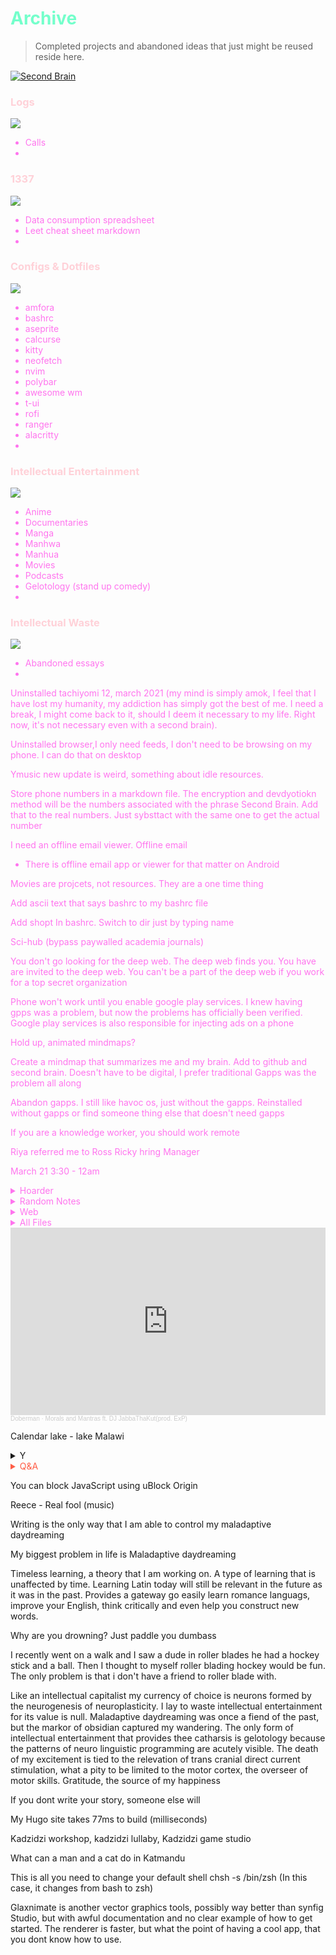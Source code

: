 # <span style='color:#74ffcb;'>Archive</span> 
> Completed projects and abandoned ideas that just might be reused reside here. 

[![Second Brain](https://external-preview.redd.it/vc2bekMIJXkYGkEytq6oNeSWIkpyIDQL9Nf9cOh9-uE.jpg?width=640&crop=smart&auto=webp&s=9e4fdfff0d0e8d5ea4172db362ec9e0a255f33be)](https://www.buildingasecondbrain.com/ "Second Brain")

<span style='color:#ff74ee;'>

### <span style='color:#ffd1d8;'> Logs</span>

![](https://64.media.tumblr.com/dba8930c075bf505728df757c37b4216/tumblr_oh8awjk7lA1qze3hdo1_r1_500.gifv)

- Calls
- 
###  <span style='color:#ffd1d8;'> 1337</span> 

![](https://64.media.tumblr.com/54a945edd2641e20859d6f6537cd7423/tumblr_pwa4bogz4N1qze3hdo2_r1_500.gifv)

- Data consumption spreadsheet
- Leet cheat sheet markdown
- 
###  <span style='color:#ffd1d8;'> Configs & Dotfiles </span>

![](https://giffiles.alphacoders.com/144/14446.gif)

- amfora
- bashrc
- aseprite
- calcurse
- kitty
- neofetch
- nvim
- polybar
- awesome wm
- t-ui
- rofi
- ranger
- alacritty
- 
###  <span style='color:#ffd1d8;'> Intellectual Entertainment</span>
 
 ![](https://giffiles.alphacoders.com/208/208354.gif)
 
- Anime
- Documentaries
- Manga
- Manhwa
- Manhua
- Movies
- Podcasts
- Gelotology (stand up comedy)
- 
###  <span style='color:#ffd1d8;'> Intellectual Waste</span>

![](https://giffiles.alphacoders.com/146/14606.gif)


- Abandoned essays
- 
Uninstalled tachiyomi 12, march 2021 (my mind is simply amok, I feel that I have lost my humanity, my addiction has simply got the best of me. I need a break, I might come back to it, should I deem it necessary to my life. Right now, it's not necessary even with a second brain).

Uninstalled browser,I only need feeds, I don't need to be browsing on my phone. I can do that on desktop

Ymusic new update is weird, something about idle resources.

Store phone numbers in a markdown file. The encryption and devdyotiokn method will be the numbers associated with the phrase Second Brain. Add that to the real numbers. Just sybsttact with the same one to get the actual number

I need an offline email viewer. Offline email
- There is offline email app or viewer for that matter on Android

Movies are projcets, not resources. They are a one time thing

Add ascii text that says bashrc to my bashrc file

Add shopt In bashrc. Switch to dir just by typing name

Sci-hub (bypass paywalled academia journals)

You don't go looking for the deep web. The deep web finds you. You have are invited to the deep web. You can't be a part of the deep web if you work for a top secret organization

Phone won't work until you enable google play services. I knew having gpps was a problem, but now the problems has officially been verified. Google play services is also responsible for injecting ads on a phone

Hold up, animated mindmaps?


Create a mindmap that summarizes me and my brain. Add to github and second brain. Doesn't have to be digital, I prefer traditional
Gapps was the problem all along

Abandon gapps. I still like havoc os, just without the gapps. Reinstalled without gapps or find someone thing else that doesn't need gapps

If you are a knowledge worker, you should work remote

Riya referred me to Ross
Ricky hring Manager

March 21
3:30 - 12am

<details markdown='1'><summary>Hoarder</summary>


# Hoarder


![](https://cdna.artstation.com/p/assets/images/images/009/632/948/20180302205927/smaller_square/lazi-pam-ikfk-low.jpg?1520045968)
## Bookmarks

## Torrents

- Deluge, Flud Pro, Magnet Links, Transmission, qBittorent

## Webscraping

- Beautiful Soup
- Scrapy

## Certificates

- Alison
- Udacity
- Stepik
- TheGymnasium
- Soundtrap
[Soundtrap 1](https://drive.google.com/file/d/1fEZKWTKX5f0RSgYZ8XuRkRYMABPKpBE_/view?usp=sharing)
[Soundtrap 2](https://drive.google.com/file/d/19X7mWPnnVFC1JYSIw1zkl7JMDwSupVqj/view?usp=sharing)

- Sololearn
- Shaw Academy
- Odin Project
- Solo Learn
- Google DG
- FreeCode Camp
- Egghead
- Cursa
- Coursera
- Bitdegree 
[All Certs](https://www.bitdegree.org/user/33nano/certificates#)

- Solo Learn
- Udemy

[Love2D](https://udemy-certificate.s3.amazonaws.com/pdf/UC-52a45646-ed94-4ff8-9a3e-d38cf81575cc.pdf)
<img src="https://udemy-certificate.s3.amazonaws.com/image/UC-52a45646-ed94-4ff8-9a3e-d38cf81575cc.jpg">

[Go Programming](https://udemy-certificate.s3.amazonaws.com/pdf/UC-a65c53f0-c1ed-4e29-9473-56c699bd5434.pdf)
<img src="https://udemy-certificate.s3.amazonaws.com/image/UC-a65c53f0-c1ed-4e29-9473-56c699bd5434.jpg">

[Python 3](https://udemy-certificate.s3.amazonaws.com/pdf/UC-AD2ON837.pdf)
<img src="https://udemy-certificate.s3.amazonaws.com/image/UC-AD2ON837.jpg">

[Solidity](https://udemy-certificate.s3.amazonaws.com/pdf/UC-1c4197fa-f24d-47c2-9d1b-3414f827a94b.pdf)
<img src="https://udemy-certificate.s3.amazonaws.com/image/UC-1c4197fa-f24d-47c2-9d1b-3414f827a94b.jpg">

[Godot Game Engine](https://udemy-certificate.s3.amazonaws.com/pdf/UC-b952bfec-3698-4bcc-af0b-481e11a1a3c3.pdf)
<img src="https://udemy-certificate.s3.amazonaws.com/image/UC-b952bfec-3698-4bcc-af0b-481e11a1a3c3.jpg">

[Anime Studio Pro 11](https://udemy-certificate.s3.amazonaws.com/pdf/UC-GZLQK7A4.pdf)
<img src="https://udemy-certificate.s3.amazonaws.com/image/UC-GZLQK7A4.jpg">

[Manga Studio 5](https://udemy-certificate.s3.amazonaws.com/pdf/UC-QFQCZ0JD.pdf)
<img src="https://udemy-certificate.s3.amazonaws.com/image/UC-QFQCZ0JD.jpg">

[UI & UX Design](https://udemy-certificate.s3.amazonaws.com/pdf/UC-ff88295e-b09d-4c2d-9c86-acac8638d2a3.pdf)
<img src="https://udemy-certificate.s3.amazonaws.com/image/UC-ff88295e-b09d-4c2d-9c86-acac8638d2a3.jpg">

[Preprogramming](https://udemy-certificate.s3.amazonaws.com/pdf/UC-87a57dab-75d9-40e2-864c-ba90ecd1e1b8.pdf)
<img src="https://udemy-certificate.s3.amazonaws.com/image/UC-87a57dab-75d9-40e2-864c-ba90ecd1e1b8.jpg">

[REBT](https://udemy-certificate.s3.amazonaws.com/pdf/UC-QTWTJ7VA.pdf)
<img src="https://udemy-certificate.s3.amazonaws.com/image/UC-QTWTJ7VA.jpg">

[Figure Drawing Anatomy](https://udemy-certificate.s3.amazonaws.com/pdf/UC-RNTI28JA.pdf)
<img src="https://udemy-certificate.s3.amazonaws.com/image/UC-RNTI28JA.jpg">

[Music Theory](https://udemy-certificate.s3.amazonaws.com/pdf/UC-HX1Q2W4D.pdf)
<img src="https://udemy-certificate.s3.amazonaws.com/image/UC-HX1Q2W4D.jpg">

[Blender Creator](https://udemy-certificate.s3.amazonaws.com/pdf/UC-FMMSD648.pdf)
<img src="https://udemy-certificate.s3.amazonaws.com/image/UC-FMMSD648.jpg">

</details>

<details markdown='1'><summary>Random Notes</summary>

# Random Notes

![](https://cdna.artstation.com/p/assets/images/images/003/205/914/smaller_square/polina-kirillova-.jpg?1471031943)

dzala - dzenje (pit), mchengautuwa, katoto, hilltop primary school,
andrew mary nursery school, takulandirani primary school - now became shalom.
golden gate primary school - RIP principal matinga,  Wadya ntolilo, 

Breaking away from learned helplessness was a struggle, i was consumed and floating in the deep depths of fear. I was tirelessly applying for a jobs like the trained communist that i am from all those years of learning communism in school. Filling out html forms that required boolean responses, odd questions and absurd requirements. Only to be filtered out by an applicant tracking system, an entity that is not human. Only be greeted 2 weeks later or 2 months later with an automated responses that used the same language pattern, Unfortunately we have decided... Feeling hopeless and being underpaid by the plutonomic system that i find myself in, i decided enough was enough. Insanity is defined as doing the same thing over and over expecting things to be different. Only fools believe that a paper can capture their personality and talents. Only fools believe that a paper is signal that shall award them the life of their dreams. 

Killawhale3@



</details>

<details markdown='1'><summary>Web</summary>


░██╗░░░░░░░██╗███████╗██████╗░  ██████╗░███████╗██╗░░░██╗
░██║░░██╗░░██║██╔════╝██╔══██╗  ██╔══██╗██╔════╝██║░░░██║
░╚██╗████╗██╔╝█████╗░░██████╦╝  ██║░░██║█████╗░░╚██╗░██╔╝
░░████╔═████║░██╔══╝░░██╔══██╗  ██║░░██║██╔══╝░░░╚████╔╝░
░░╚██╔╝░╚██╔╝░███████╗██████╦╝  ██████╔╝███████╗░░╚██╔╝░░
░░░╚═╝░░░╚═╝░░╚══════╝╚═════╝░  ╚═════╝░╚══════╝░░░╚═╝░░░

![](https://cdnb.artstation.com/p/assets/images/images/003/235/367/20160817092820/smaller_square/duto-choi-hyochan-nurse-akali.jpg?1471444100)

# <span style='color:#17ffa8;'>Addons</span>
> Cheap ideas that could become a reality, if built.
- Asian Comic Scraper
- Calendar
- Citation Machine
- Email Signature
- Gamify
- Medical Journal Summarizer

# <span style='color:#17ffa8;'>  Bots </span>
> More ideas
- Bible Bot
- Chat Bot
- Cryptocurrency Bot
- Cryptography Bot
- Game Chat Bot
- Messenger Bot
- Polyglot Bot
- Puppeteer
- Selenium
- Sns Manager Bot
- Translation Bot
- Twitter Bot


# Email Signatures

<details><summary>1</summary>

<table border="0" cellspacing="0" cellpading="0" style="white-space:nowrap;width:440px!important;">
    <tr>
        <td style="white-space:nowrap;vertical-align:middle;width:113px"><img src="https://images.ujomusic.com/unsafe/260x260/https://ipfs.infura.io/ipfs/QmSanoBLRxEfCb2Qjnoy81HEVgW6edXpHB8kddcQyJKDdB" style="white-space:nowrap;border-right:1px solid #f1f1f1;padding-right: 12px;height: 100px"></td>
        <td style="white-space:nowrap;font-family:Helvetica, Arial;padding-left: 10px;font-size: 14px;vertical-align:middle;white-space:nowrap">
            <h1 style="white-space:nowrap;font-size:18px; color:#09c;line-height: 1;margin: 0 0 8px 0">Prince Kaizen Namwali</h1>
            <h2 style="white-space:nowrap;font-size:17px; color:#333;line-height: 1;margin: 0 0 8px 0;font-weight: 400;"> Lifelong Learner 🧠 Digital Nomad 💻 & Game Developer 🎮 </h2>
            <p><details></p>
                <summary>⚡️ Connect with me</summary>
                
                <p><a href="https://www.linkedin.com/in/33nano/"><img src="https://img.shields.io/badge/-33nano-2a9d8f?style=flat-square&amp;logo=Linkedin&amp;logoColor=blue&amp;link=https://www.linkedin.com/in/33nano/" alt="Linkedin Badge"></a>  <a href="https://medium.com/@33n/global-facts-v3-0-40610340356"><img src="https://img.shields.io/badge/-@33n-f4a261?style=flat-square&amp;labelColor=000000&amp;logo=Medium&amp;link=https://medium.com/@33n/global-facts-v3-0-40610340356" alt="Medium Badge"></a>  <a href="mailto:33nano@pm.me"><img src="https://img.shields.io/badge/-33nano@pm.me-blue?style=flat-square&amp;logo=ProtonMail&amp;logoColor=ffb703&amp;link=mailto:33nano@pm.me" alt="ProtonMail Badge"></a>  <a href="https://www.dribbble.com/33nano"><img src="https://img.shields.io/badge/-33nano-ffb4a2?style=flat-square&amp;logo=dribbble&amp;logoColor=f72585&amp;link=https://www.dribbble.com/33nano" alt="Dribbble Badge"></a> <a href="https://www.twitter.com/Anno_denomini"><img src="https://img.shields.io/badge/-Anno_denomini-48cae4?style=flat-square&amp;logo=twitter&amp;logoColor=006d77&amp;link=https://www.twitter.com/Anno_denomini" alt="Twitter Badge"></a> <a href="https://ujomusic.com/portal/musicgroup/849"><img src="https://img.shields.io/badge/-33nano-orange?style=flat-square&amp;logo=soundcloud&amp;logoColor=3d405b&amp;link=https://ujomusic.com/portal/musicgroup/849" alt="Soundcloud Badge"></a> <a href="https://reddit.com/user/33nano"><img src="https://img.shields.io/badge/-33nano-06d6a0?style=flat-square&amp;logo=reddit&amp;logoColor=3a0ca3&amp;link=https://reddit.com/user/33nano" alt="Reddit Badge"></a>  <a href="https://stackoverflow.com/users/story/13772339"><img src="https://img.shields.io/badge/-33nano-eeef20?style=flat-square&amp;logo=stackoverflow&amp;logoColor=9a031e&amp;link=https://stackoverflow.com/users/story/13772339" alt="StackOverflow Badge"></a> 
                    <br>
                    <a href="https://disqus.com/by/33nano/"><img src="https://img.shields.io/badge/-33nano-ffb703?style=flat-square&amp;logo=disqus&amp;logoColor=f72585&amp;link=https://disqus.com/by/33nano/" alt="Disqus Badge"></a>  <a href="https://dev.to/33nano/billionar-dollar-app-ideas-5d6g"><img src="https://img.shields.io/badge/-33nano-774936?style=flat-square&amp;logo=dev.to&amp;logoColor=eddcd2&amp;link=https://dev.to/33nano/billionar-dollar-app-ideas-5d6g" alt="Dev Badge"></a>  <a href="https://www.artstation.com/tikiti_maji"><img src="https://img.shields.io/badge/-tikiti_maji-black?style=flat-square&amp;logo=artstation&amp;logoColor=e29578&amp;link=https://www.artstation.com/tikiti_maji" alt="Artstation Badge"></a>
                <a href="https://drive.google.com/drive/folders/1MFLoyW43VdA5XSIObUJNACc5XJ246CIO?usp=sharing"><img src="https://img.shields.io/badge/-33nano-cdb4db?style=flat-square&amp;logo=google-drive&amp;logoColor=6930c3&amp;link=https://drive.google.com/drive/folders/1MFLoyW43VdA5XSIObUJNACc5XJ246CIO?usp=sharing" alt="GoogleDrive Badge"></a>  <a href="https://gumroad.com/33nano"><img src="https://img.shields.io/badge/-33nano-ef476f?style=flat-square&amp;logo=gumroad&amp;logoColor=white&amp;link=" alt="Gumroad Badge"></a>  <a href="https://kitsu.io/users/33nano/library?media=manga"><img src="https://img.shields.io/badge/-33nano-red?style=flat-square&amp;logo=goodreads&amp;logoColor=white&amp;link=https://kitsu.io/users/33nano/library?media=manga" alt="Goodreads Badge"></a>  <a href="https://calendar.zoho.com/embed/9b0258233fc25be671fbbf01550932c23e6718f5fecf32d9af8e1ba5f6151562693b4d97c774b001ca56d80b468cdf5f"><img src="https://img.shields.io/badge/-33nano-22223b?style=flat-square&amp;logo=google-calendar&amp;logoColor=72efdd&amp;link=https://calendar.zoho.com/embed/9b0258233fc25be671fbbf01550932c23e6718f5fecf32d9af8e1ba5f6151562693b4d97c774b001ca56d80b468cdf5f" alt="GoogleCalendar Badge"></a> <a href="https://www.goodreads.com/review/list/99554176-prince-kaizen-namwali?ref=nav_mybooks"><img src="https://img.shields.io/badge/-33nano-d90429?style=flat-square&amp;logo=goodreads&amp;logoColor=ffb703&amp;link=https://www.goodreads.com/review/list/99554176?ref=nav_mybooks" alt="Goodreads Badge"></a>  <a href="https://33nano.itch.io/"><img src="https://img.shields.io/badge/-33nano-f5cb5c?style=flat-square&amp;logo=itch.io&amp;logoColor=f72585&amp;link=https://33nano.itch.io/" alt="Itch Badge"></a>  
                <br>
                <a href="https://peepeth.com/33nanoseconds"><img src="https://img.shields.io/badge/-33nano-2d00f7?style=flat-square&amp;logo=twitter&amp;logoColor=2ec4b6&amp;link=https://peepeth.com/33nanoseconds" alt="Peepeth Badge"></a>   <a href="https://www.publish0x.com/@33Nanosecods"><img src="https://img.shields.io/badge/-@33nano-6b705c?style=flat-square&amp;labelColor=55a630&amp;logo=Medium&amp;link=https://www.publish0x.com/@33Nanosecods" alt="Publish0x Badge"></a>   <a href="https://getpocket.com/@b26d1pjhT4cFRg29b6A2f94Ae8g7T19eWK7F74m70VBd75B9b5353NDPO63oX751"><img src="https://img.shields.io/badge/-33nano-7209b7?style=flat-square&amp;logo=pocket&amp;logoColor=a5a58d&amp;link=https://getpocket.com/@b26d1pjhT4cFRg29b6A2f94Ae8g7T19eWK7F74m70VBd75B9b5353NDPO63oX751" alt="Pocket Badge"></a> <a href="https://www.youtube.com/watch?v=3V7Y_THbstk"><img src="https://img.shields.io/badge/-33nano-f15bb5?style=flat-square&amp;logo=youtube&amp;logoColor=522e38&amp;link=https://www.youtube.com/watch?v=3V7Y_THbstk" alt="YouTube Badge"></a>  <a href="https://www.soundtrap.com/33nanoseconds"><img src="https://img.shields.io/badge/-33nano-555b6e?style=flat-square&amp;logo=bandlab&amp;logoColor=f9844a&amp;link=https://www.soundtrap.com/33nanoseconds" alt="Bandlab Badge"></a>  <a href="https://lmms.io/lsp/?action=browse&amp;user=33nanoseconds"><img src="https://img.shields.io/badge/-33nano-8ac926?style=flat-square&amp;logo=lmms&amp;logoColor=386641&amp;link=https://lmms.io/lsp/?action=browse&amp;user=33nanoseconds" alt="LMMS Badge"></a>  <a href="https://myanimelist.net/profile/33Nanoseconds"><img src="https://img.shields.io/badge/-33nano-2ec4b6?style=flat-square&amp;logo=crunchyroll&amp;logoColor=e56b6f&amp;link=https://myanimelist.net/profile/33Nanoseconds" alt="Crunchyroll Badge"></a>  <a href="https://addons.mozilla.org/en-US/firefox/collections/16069514/33nano/"><img src="https://img.shields.io/badge/-33nano-5f0f40?style=flat-square&amp;logo=firefox&amp;logoColor=ffb703&amp;link=https://addons.mozilla.org/en-US/firefox/collections/16069514/33nano/" alt="Firefox Badge"></a> 
                <br>
                <a href="https://gitlab.com/33nanoseconds"><img src="https://img.shields.io/badge/-33nano-b9375e?style=flat-square&amp;logo=gitlab&amp;logoColor=ffb703&amp;link=https://gitlab.com/33nanoseconds" alt="Gitlab Badge"></a>  <a href="https://angel.co/u/33nano"><img src="https://img.shields.io/badge/-33nano-52b788?style=flat-square&amp;logo=angellist&amp;logoColor=065a60&amp;link=https://angel.co/u/33nano" alt="Angel_list Badge"></a>  <a href="https://anilist.co/user/33nanoseconds/"><img src="https://img.shields.io/badge/-33nano-4d194d?style=flat-square&amp;logo=shikimori&amp;logoColor=6b705c&amp;link=https://anilist.co/user/33nanoseconds/" alt="Shikimori Badge"></a>
                <a href="https://steemit.com/@drqueef"><img src="https://img.shields.io/badge/-33nano-4d194d?style=flat-square&amp;logo=steemit&amp;logoColor=6b705c&amp;link=https://steemit.com/@drqueef" alt="Steemit Badge"></a> <a href="https://freecodecamp.org/kinky_therapist"><img src="https://img.shields.io/badge/-Kinky_Therapist-815839?style=flat-square&amp;logo=freecodecamp&amp;logoColor=white&amp;link=https://freecodecamp.org/kinky_therapist" alt="freeCodeCamp Badge"></a> <a href="https://www.bitdegree.org/user/33nano/profile"><img src="https://img.shields.io/badge/-33nano-011627?style=flat-square&amp;logo=udemy&amp;logoColor=adf7b6&amp;link=https://www.bitdegree.org/user/33nano/profile" alt="Udemy Badge"></a> <a href="https://spectrum.chat/users/33nano?tab=posts"><img src="https://img.shields.io/badge/-33nano-00c49a?style=flat-square&amp;logo=spectrum&amp;logoColor=white&amp;link=https://spectrum.chat/users/33nano?tab=posts" alt="Spectrum Badge"></a> <a href="https://www.instagram.com/anno_denomini/"><img src="https://img.shields.io/badge/-33nano-c9a227?style=flat-square&amp;logo=instagram&amp;logoColor=white&amp;link=https://www.instagram.com/anno_denomini/" alt="Instagram Badge"></a> 
                <br>
                <a href="https://unsplash.com/@33nano"><img src="https://img.shields.io/badge/-33nano-ce4257?style=flat-square&amp;logo=unsplash&amp;logoColor=white&amp;link=https://unsplash.com/@33nano" alt="Unsplash Badge"></a> <a href="https://www.pinterest.com/tikiti_maji/"><img src="https://img.shields.io/badge/-33nano-621708?style=flat-square&amp;logo=pinterest&amp;logoColor=583101&amp;link=https://www.pinterest.com/tikiti_maji/" alt="Pinterest Badge"></a> <a href="https://www.behance.net/drqueef"><img src="https://img.shields.io/badge/-33nano-abff4f?style=flat-square&amp;logo=behance&amp;logoColor=white&amp;link=https://www.behance.net/drqueef" alt="Behance Badge"></a> <a href="https://steamcommunity.com/id/33nano/"><img src="https://img.shields.io/badge/-33nano-007ea7?style=flat-square&amp;logo=steam&amp;logoColor=white&amp;link=https://steamcommunity.com/id/33nano/" alt="Steam Badge"></a> <a href="https://www.khanacademy.org/profile/palaestra/"><img src="https://img.shields.io/badge/-33nano-9381ff?style=flat-square&amp;logo=khan-academy&amp;logoColor=white&amp;link=https://www.khanacademy.org/profile/palaestra/" alt="KhanAcademy Badge"></a> <a href="https://www.duolingo.com/profile/33nano"><img src="https://img.shields.io/badge/-33nano-679436?style=flat-square&amp;logo=duolingo&amp;logoColor=white&amp;link=https://www.duolingo.com/profile/33nano" alt="Duolingo Badge"></a> <a href="https://mtm.masterthemainframe.com/profiles/c5b89ed8-4078-42c9-99fd-b158d0b679a9"><img src="https://img.shields.io/badge/-33nano-d90429?style=flat-square&amp;logo=ibm&amp;logoColor=white&amp;link=https://mtm.masterthemainframe.com/profiles/c5b89ed8-4078-42c9-99fd-b158d0b679a9" alt="IBM Badge"></a> <a href="mailto:33nano#8814"><img src="https://img.shields.io/badge/-33nano-blue?style=flat-square&amp;logo=discord&amp;logoColor=ffb703&amp;link=mailto:33nano#8814" alt="Discord Badge"></a> 
                <a href="https://www.google.com/maps/contrib/113851627115651293452/photos/@31.480384,-101.1760718,7z/data=!3m1!4b1!4m3!8m2!3m1!1e1"><img src="https://img.shields.io/badge/-33nano-2a9d8f?style=flat-square&amp;logo=google-maps&amp;logoColor=blue&amp;link=https://www.google.com/maps/contrib/113851627115651293452/photos/@31.480384,-101.1760718,7z/data=!3m1!4b1!4m3!8m2!3m1!1e1" alt="Google Maps Badge"></a> 
                <br>
                <a href="https://scholar.google.com/scholar?scilib=1&amp;hl=en"><img src="https://img.shields.io/badge/-33nano-f6bd60?style=flat-square&amp;logo=google-scholar&amp;logoColor=white&amp;link=https://scholar.google.com/scholar?scilib=1&amp;hl=en" alt="Google Scholar Badge"></a>  <a href="https://www.mendeley.com/profiles/exiled-afropolitan/"><img src="https://img.shields.io/badge/-33nano-a44a3f?style=flat-square&amp;logo=mendeley&amp;logoColor=5f0f40&amp;link=https://www.mendeley.com/profiles/exiled-afropolitan/" alt="Mendeley Badge"></a>  <a href="https://independent.academia.edu/ExiledAfropolitan"><img src="https://img.shields.io/badge/-33nano-f72585?style=flat-square&amp;logo=academia&amp;logoColor=white&amp;link=https://independent.academia.edu/ExiledAfropolitan" alt="Academia Badge"></a>  <a href="https://k00.fr/zgfu2v7d"><img src="https://img.shields.io/badge/-33nano-b2967d?style=flat-square&amp;logo=dropbox&amp;logoColor=white&amp;link=https://k00.fr/zgfu2v7d" alt="Koofr Badge"></a>  <a href="https://1drv.ms/u/s!AoaOSp_nfaRAiCfbAAoX_SWUz4rz?e=vZFDbV"><img src="https://img.shields.io/badge/-33nano-065a60?style=flat-square&amp;logo=microsoft-onedrive&amp;logoColor=f9844a&amp;link=https://1drv.ms/u/s!AoaOSp_nfaRAiCfbAAoX_SWUz4rz?e=vZFDbV" alt="OneDrive Badge"></a> <a href="https://mega.nz/folder/HQsCED5A#3ZVujnj8s2ibfMrANu63Lw"><img src="https://img.shields.io/badge/-33nano-ef233c?style=flat-square&amp;logo=mega&amp;logoColor=dddf00&amp;link=https://mega.nz/folder/HQsCED5A#3ZVujnj8s2ibfMrANu63Lw" alt="Mega Badge"></a>  <a href="https://exercism.io/profiles/33nano"><img src="https://img.shields.io/badge/-33nano-a1c181?style=flat-square&amp;logo=exercism&amp;logoColor=white&amp;link=https://exercism.io/profiles/33nano" alt="Exercism Badge"></a>  <a href="https://www.amazon.com/33-Nanoseconds/e/B084JQRHLX?ref=sr_ntt_srch_lnk_2&amp;qid=1605490839&amp;sr=1-2"><img src="https://img.shields.io/badge/-33nano-b21e35?style=flat-square&amp;logo=amazon&amp;logoColor=e574bc&amp;link=https://www.amazon.com/33-Nanoseconds/e/B084JQRHLX?ref=sr_ntt_srch_lnk_2&amp;qid=1605490839&amp;sr=1-2" alt="Amazon Badge"></a> <a href="https://play.google.com/store/books/author?id=33+Nanoseconds"><img src="https://img.shields.io/badge/-33nano-eb5e28?style=flat-square&amp;logo=google-keep&amp;logoColor=a5a58d&amp;link=https://play.google.com/store/books/author?id=33+Nanoseconds" alt="Google Play Books Badge"></a> 
                <br>
                <a href="https://www.codingame.com/profile/aedc4b70ef8de7850063e0b23ebcd76c2670393"><img src="https://img.shields.io/badge/-33nano-001233?style=flat-square&amp;logo=codeigniter&amp;logoColor=dc2f02&amp;link=https://www.codingame.com/profile/aedc4b70ef8de7850063e0b23ebcd76c2670393" alt="Codeigniter Badge"></a> <a href="https://github.com/33nano"><img src="https://img.shields.io/badge/-33nano-679436?style=flat-square&amp;logo=github&amp;logoColor=white&amp;link=https://github.com/33nano" alt="Github Badge"></a></p>
                <p></details></p>
                <p></p>
                <p></p>
                <p></p>
        </td>
    </tr>
</table>



<!-- <p>�<details></p>
<summary>⚡️ Connect with me</summary>

<p><a href="https://www.linkedin.com/in/33nano/"><img src="https://img.shields.io/badge/-33nano-2a9d8f?style=flat-square&amp;logo=Linkedin&amp;logoColor=blue&amp;link=https://www.linkedin.com/in/33nano/" alt="Linkedin Badge"></a>  <a href="https://medium.com/@33n/global-facts-v3-0-40610340356"><img src="https://img.shields.io/badge/-@33n-f4a261?style=flat-square&amp;labelColor=000000&amp;logo=Medium&amp;link=https://medium.com/@33n/global-facts-v3-0-40610340356" alt="Medium Badge"></a>  <a href="mailto:33nano@pm.me"><img src="https://img.shields.io/badge/-33nano@pm.me-blue?style=flat-square&amp;logo=ProtonMail&amp;logoColor=ffb703&amp;link=mailto:33nano@pm.me" alt="ProtonMail Badge"></a>  <a href="https://www.dribbble.com/33nano"><img src="https://img.shields.io/badge/-33nano-ffb4a2?style=flat-square&amp;logo=dribbble&amp;logoColor=f72585&amp;link=https://www.dribbble.com/33nano" alt="Dribbble Badge"></a> <a href="https://www.twitter.com/Anno_denomini"><img src="https://img.shields.io/badge/-Anno_denomini-48cae4?style=flat-square&amp;logo=twitter&amp;logoColor=006d77&amp;link=https://www.twitter.com/Anno_denomini" alt="Twitter Badge"></a> <a href="https://ujomusic.com/portal/musicgroup/849"><img src="https://img.shields.io/badge/-33nano-orange?style=flat-square&amp;logo=soundcloud&amp;logoColor=3d405b&amp;link=https://ujomusic.com/portal/musicgroup/849" alt="Soundcloud Badge"></a> <a href="https://reddit.com/user/33nano"><img src="https://img.shields.io/badge/-33nano-06d6a0?style=flat-square&amp;logo=reddit&amp;logoColor=3a0ca3&amp;link=https://reddit.com/user/33nano" alt="Reddit Badge"></a>  <a href="https://stackoverflow.com/users/story/13772339"><img src="https://img.shields.io/badge/-33nano-eeef20?style=flat-square&amp;logo=stackoverflow&amp;logoColor=9a031e&amp;link=https://stackoverflow.com/users/story/13772339" alt="StackOverflow Badge"></a> <a href="https://disqus.com/by/33nano/"><img src="https://img.shields.io/badge/-33nano-ffb703?style=flat-square&amp;logo=disqus&amp;logoColor=f72585&amp;link=https://disqus.com/by/33nano/" alt="Disqus Badge"></a>  <a href="https://dev.to/33nano/billionar-dollar-app-ideas-5d6g"><img src="https://img.shields.io/badge/-33nano-774936?style=flat-square&amp;logo=dev.to&amp;logoColor=eddcd2&amp;link=https://dev.to/33nano/billionar-dollar-app-ideas-5d6g" alt="Dev Badge"></a>  <a href="https://www.artstation.com/tikiti_maji"><img src="https://img.shields.io/badge/-tikiti_maji-black?style=flat-square&amp;logo=artstation&amp;logoColor=e29578&amp;link=https://www.artstation.com/tikiti_maji" alt="Artstation Badge"></a>
<a href="https://drive.google.com/drive/folders/1MFLoyW43VdA5XSIObUJNACc5XJ246CIO?usp=sharing"><img src="https://img.shields.io/badge/-33nano-cdb4db?style=flat-square&amp;logo=google-drive&amp;logoColor=6930c3&amp;link=https://drive.google.com/drive/folders/1MFLoyW43VdA5XSIObUJNACc5XJ246CIO?usp=sharing" alt="GoogleDrive Badge"></a>  <a href="https://gumroad.com/33nano"><img src="https://img.shields.io/badge/-33nano-ef476f?style=flat-square&amp;logo=gumroad&amp;logoColor=white&amp;link=" alt="Gumroad Badge"></a>  <a href="https://kitsu.io/users/33nano/library?media=manga"><img src="https://img.shields.io/badge/-33nano-red?style=flat-square&amp;logo=goodreads&amp;logoColor=white&amp;link=https://kitsu.io/users/33nano/library?media=manga" alt="Goodreads Badge"></a>  <a href="https://calendar.zoho.com/embed/9b0258233fc25be671fbbf01550932c23e6718f5fecf32d9af8e1ba5f6151562693b4d97c774b001ca56d80b468cdf5f"><img src="https://img.shields.io/badge/-33nano-22223b?style=flat-square&amp;logo=google-calendar&amp;logoColor=72efdd&amp;link=https://calendar.zoho.com/embed/9b0258233fc25be671fbbf01550932c23e6718f5fecf32d9af8e1ba5f6151562693b4d97c774b001ca56d80b468cdf5f" alt="GoogleCalendar Badge"></a> <a href="https://www.goodreads.com/review/list/99554176-prince-kaizen-namwali?ref=nav_mybooks"><img src="https://img.shields.io/badge/-33nano-d90429?style=flat-square&amp;logo=goodreads&amp;logoColor=ffb703&amp;link=https://www.goodreads.com/review/list/99554176?ref=nav_mybooks" alt="Goodreads Badge"></a>  <a href="https://33nano.itch.io/"><img src="https://img.shields.io/badge/-33nano-f5cb5c?style=flat-square&amp;logo=itch.io&amp;logoColor=f72585&amp;link=https://33nano.itch.io/" alt="Itch Badge"></a>  <a href="https://peepeth.com/33nanoseconds"><img src="https://img.shields.io/badge/-33nano-2d00f7?style=flat-square&amp;logo=twitter&amp;logoColor=2ec4b6&amp;link=https://peepeth.com/33nanoseconds" alt="Peepeth Badge"></a>   <a href="https://www.publish0x.com/@33Nanosecods"><img src="https://img.shields.io/badge/-@33nano-6b705c?style=flat-square&amp;labelColor=55a630&amp;logo=Medium&amp;link=https://www.publish0x.com/@33Nanosecods" alt="Publish0x Badge"></a>   <a href="https://getpocket.com/@b26d1pjhT4cFRg29b6A2f94Ae8g7T19eWK7F74m70VBd75B9b5353NDPO63oX751"><img src="https://img.shields.io/badge/-33nano-7209b7?style=flat-square&amp;logo=pocket&amp;logoColor=a5a58d&amp;link=https://getpocket.com/@b26d1pjhT4cFRg29b6A2f94Ae8g7T19eWK7F74m70VBd75B9b5353NDPO63oX751" alt="Pocket Badge"></a> <a href="https://www.youtube.com/watch?v=3V7Y_THbstk"><img src="https://img.shields.io/badge/-33nano-f15bb5?style=flat-square&amp;logo=youtube&amp;logoColor=522e38&amp;link=https://www.youtube.com/watch?v=3V7Y_THbstk" alt="YouTube Badge"></a>  <a href="https://www.soundtrap.com/33nanoseconds"><img src="https://img.shields.io/badge/-33nano-555b6e?style=flat-square&amp;logo=bandlab&amp;logoColor=f9844a&amp;link=https://www.soundtrap.com/33nanoseconds" alt="Bandlab Badge"></a>  <a href="https://lmms.io/lsp/?action=browse&amp;user=33nanoseconds"><img src="https://img.shields.io/badge/-33nano-8ac926?style=flat-square&amp;logo=lmms&amp;logoColor=386641&amp;link=https://lmms.io/lsp/?action=browse&amp;user=33nanoseconds" alt="LMMS Badge"></a>  <a href="https://myanimelist.net/profile/33Nanoseconds"><img src="https://img.shields.io/badge/-33nano-2ec4b6?style=flat-square&amp;logo=crunchyroll&amp;logoColor=e56b6f&amp;link=https://myanimelist.net/profile/33Nanoseconds" alt="Crunchyroll Badge"></a>  <a href="https://addons.mozilla.org/en-US/firefox/collections/16069514/33nano/"><img src="https://img.shields.io/badge/-33nano-5f0f40?style=flat-square&amp;logo=firefox&amp;logoColor=ffb703&amp;link=https://addons.mozilla.org/en-US/firefox/collections/16069514/33nano/" alt="Firefox Badge"></a> 

<a href="https://gitlab.com/33nanoseconds"><img src="https://img.shields.io/badge/-33nano-b9375e?style=flat-square&amp;logo=gitlab&amp;logoColor=ffb703&amp;link=https://gitlab.com/33nanoseconds" alt="Gitlab Badge"></a>  <a href="https://angel.co/u/33nano"><img src="https://img.shields.io/badge/-33nano-52b788?style=flat-square&amp;logo=angellist&amp;logoColor=065a60&amp;link=https://angel.co/u/33nano" alt="Angel_list Badge"></a>  <a href="https://anilist.co/user/33nanoseconds/"><img src="https://img.shields.io/badge/-33nano-4d194d?style=flat-square&amp;logo=shikimori&amp;logoColor=6b705c&amp;link=https://anilist.co/user/33nanoseconds/" alt="Shikimori Badge"></a>
<a href="https://steemit.com/@drqueef"><img src="https://img.shields.io/badge/-33nano-4d194d?style=flat-square&amp;logo=steemit&amp;logoColor=6b705c&amp;link=https://steemit.com/@drqueef" alt="Steemit Badge"></a> <a href="https://freecodecamp.org/kinky_therapist"><img src="https://img.shields.io/badge/-Kinky_Therapist-815839?style=flat-square&amp;logo=freecodecamp&amp;logoColor=white&amp;link=https://freecodecamp.org/kinky_therapist" alt="freeCodeCamp Badge"></a> <a href="https://www.bitdegree.org/user/33nano/profile"><img src="https://img.shields.io/badge/-33nano-011627?style=flat-square&amp;logo=udemy&amp;logoColor=adf7b6&amp;link=https://www.bitdegree.org/user/33nano/profile" alt="Udemy Badge"></a> <a href="https://spectrum.chat/users/33nano?tab=posts"><img src="https://img.shields.io/badge/-33nano-00c49a?style=flat-square&amp;logo=spectrum&amp;logoColor=white&amp;link=https://spectrum.chat/users/33nano?tab=posts" alt="Spectrum Badge"></a> <a href="https://www.instagram.com/anno_denomini/"><img src="https://img.shields.io/badge/-33nano-c9a227?style=flat-square&amp;logo=instagram&amp;logoColor=white&amp;link=https://www.instagram.com/anno_denomini/" alt="Instagram Badge"></a> <a href="https://unsplash.com/@33nano"><img src="https://img.shields.io/badge/-33nano-ce4257?style=flat-square&amp;logo=unsplash&amp;logoColor=white&amp;link=https://unsplash.com/@33nano" alt="Unsplash Badge"></a> <a href="https://www.pinterest.com/tikiti_maji/"><img src="https://img.shields.io/badge/-33nano-621708?style=flat-square&amp;logo=pinterest&amp;logoColor=583101&amp;link=https://www.pinterest.com/tikiti_maji/" alt="Pinterest Badge"></a> <a href="https://www.behance.net/drqueef"><img src="https://img.shields.io/badge/-33nano-abff4f?style=flat-square&amp;logo=behance&amp;logoColor=white&amp;link=https://www.behance.net/drqueef" alt="Behance Badge"></a> <a href="https://steamcommunity.com/id/33nano/"><img src="https://img.shields.io/badge/-33nano-007ea7?style=flat-square&amp;logo=steam&amp;logoColor=white&amp;link=https://steamcommunity.com/id/33nano/" alt="Steam Badge"></a> <a href="https://www.khanacademy.org/profile/palaestra/"><img src="https://img.shields.io/badge/-33nano-9381ff?style=flat-square&amp;logo=khan-academy&amp;logoColor=white&amp;link=https://www.khanacademy.org/profile/palaestra/" alt="KhanAcademy Badge"></a> <a href="https://www.duolingo.com/profile/33nano"><img src="https://img.shields.io/badge/-33nano-679436?style=flat-square&amp;logo=duolingo&amp;logoColor=white&amp;link=https://www.duolingo.com/profile/33nano" alt="Duolingo Badge"></a> <a href="https://mtm.masterthemainframe.com/profiles/c5b89ed8-4078-42c9-99fd-b158d0b679a9"><img src="https://img.shields.io/badge/-33nano-d90429?style=flat-square&amp;logo=ibm&amp;logoColor=white&amp;link=https://mtm.masterthemainframe.com/profiles/c5b89ed8-4078-42c9-99fd-b158d0b679a9" alt="IBM Badge"></a> <a href="mailto:33nano#8814"><img src="https://img.shields.io/badge/-33nano-blue?style=flat-square&amp;logo=discord&amp;logoColor=ffb703&amp;link=mailto:33nano#8814" alt="Discord Badge"></a> 
<a href="https://www.google.com/maps/contrib/113851627115651293452/photos/@31.480384,-101.1760718,7z/data=!3m1!4b1!4m3!8m2!3m1!1e1"><img src="https://img.shields.io/badge/-33nano-2a9d8f?style=flat-square&amp;logo=google-maps&amp;logoColor=blue&amp;link=https://www.google.com/maps/contrib/113851627115651293452/photos/@31.480384,-101.1760718,7z/data=!3m1!4b1!4m3!8m2!3m1!1e1" alt="Google Maps Badge"></a> <a href="https://scholar.google.com/scholar?scilib=1&amp;hl=en"><img src="https://img.shields.io/badge/-33nano-f6bd60?style=flat-square&amp;logo=google-scholar&amp;logoColor=white&amp;link=https://scholar.google.com/scholar?scilib=1&amp;hl=en" alt="Google Scholar Badge"></a>  <a href="https://www.mendeley.com/profiles/exiled-afropolitan/"><img src="https://img.shields.io/badge/-33nano-a44a3f?style=flat-square&amp;logo=mendeley&amp;logoColor=5f0f40&amp;link=https://www.mendeley.com/profiles/exiled-afropolitan/" alt="Mendeley Badge"></a>  <a href="https://independent.academia.edu/ExiledAfropolitan"><img src="https://img.shields.io/badge/-33nano-f72585?style=flat-square&amp;logo=academia&amp;logoColor=white&amp;link=https://independent.academia.edu/ExiledAfropolitan" alt="Academia Badge"></a>  <a href="https://k00.fr/zgfu2v7d"><img src="https://img.shields.io/badge/-33nano-b2967d?style=flat-square&amp;logo=dropbox&amp;logoColor=white&amp;link=https://k00.fr/zgfu2v7d" alt="Koofr Badge"></a>  <a href="https://1drv.ms/u/s!AoaOSp_nfaRAiCfbAAoX_SWUz4rz?e=vZFDbV"><img src="https://img.shields.io/badge/-33nano-065a60?style=flat-square&amp;logo=microsoft-onedrive&amp;logoColor=f9844a&amp;link=https://1drv.ms/u/s!AoaOSp_nfaRAiCfbAAoX_SWUz4rz?e=vZFDbV" alt="OneDrive Badge"></a> <a href="https://mega.nz/folder/HQsCED5A#3ZVujnj8s2ibfMrANu63Lw"><img src="https://img.shields.io/badge/-33nano-ef233c?style=flat-square&amp;logo=mega&amp;logoColor=dddf00&amp;link=https://mega.nz/folder/HQsCED5A#3ZVujnj8s2ibfMrANu63Lw" alt="Mega Badge"></a>  <a href="https://exercism.io/profiles/33nano"><img src="https://img.shields.io/badge/-33nano-a1c181?style=flat-square&amp;logo=exercism&amp;logoColor=white&amp;link=https://exercism.io/profiles/33nano" alt="Exercism Badge"></a>  <a href="https://www.amazon.com/33-Nanoseconds/e/B084JQRHLX?ref=sr_ntt_srch_lnk_2&amp;qid=1605490839&amp;sr=1-2"><img src="https://img.shields.io/badge/-33nano-b21e35?style=flat-square&amp;logo=amazon&amp;logoColor=e574bc&amp;link=https://www.amazon.com/33-Nanoseconds/e/B084JQRHLX?ref=sr_ntt_srch_lnk_2&amp;qid=1605490839&amp;sr=1-2" alt="Amazon Badge"></a> <a href="https://play.google.com/store/books/author?id=33+Nanoseconds"><img src="https://img.shields.io/badge/-33nano-eb5e28?style=flat-square&amp;logo=google-keep&amp;logoColor=a5a58d&amp;link=https://play.google.com/store/books/author?id=33+Nanoseconds" alt="Google Play Books Badge"></a>  <a href="https://www.codingame.com/profile/aedc4b70ef8de7850063e0b23ebcd76c2670393"><img src="https://img.shields.io/badge/-33nano-001233?style=flat-square&amp;logo=codeigniter&amp;logoColor=dc2f02&amp;link=https://www.codingame.com/profile/aedc4b70ef8de7850063e0b23ebcd76c2670393" alt="Codeigniter Badge"></a> <a href="https://github.com/33nano"><img src="https://img.shields.io/badge/-33nano-679436?style=flat-square&amp;logo=github&amp;logoColor=white&amp;link=https://github.com/33nano" alt="Github Badge"></a></p>
<p></details></p>
<p></p>
<p></p>
<p></p>
-->
<!-- this is the original file unfixed-->

</details>

# Frameworks

- [Dart2JS](https://dart.dev/tools/dart2js)
- [CoffeeScript](https://coffeescript.org/)
- [Boostrap Studio](https://bootstrapstudio.io/)
- [Bulma CSS](https://bulma.io/)
- [Foundation CSS](https://get.foundation/)
- [Tailwind CSS](https://tailwindcss.com/)
- [Angular JS](https://angular.io/)
- [Electron JS](https://www.electronjs.org/)
- [Node JS](https://nodejs.org/)
- [React JS](https://reactjs.org/)

# Hosting

- DIY Hosting
- Subdomain (netlify.app .bss.design  .github.io  )
- Github Pages (Free)
- IPFS (Unstoppable Domains,)

# NoCode

- [Webflow](https://webflow.com/)

# Redesign

- Aseprite
- Blender Cloud
- Caputron
- Distrowatch
- Kitsu
- LinkedIn
- Pixiv
- Khan Academy
- Privacy Tools
- Publish0x
- Quora
- Robots TXT
- Udemy
- VCV Rack

# Static

- [Hugo](https://gohugo.io/)
- [Jekyll](https://jekyllrb.com/)
- [VuePress](https://vuepress.vuejs.org/)

</details>

<details markdown='1'><summary>All Files</summary>

# File Formats

![](https://cdnb.artstation.com/p/assets/images/images/027/414/925/20200606135132/smaller_square/claudya-schmidt-weare.jpg?1591469492)
 
  - [Pixelorama](https://orama-interactive.itch.io/pixelorama) =    .pxo
- [Rive 2 App](https://rive.app/) = .riv
- [Gravit Designer](https://www.designer.io/en/) =  .gvdesign
- [Multi](https://en.wikipedia.org/wiki/Scalable_Vector_Graphics) = .svg
- [VCV Rack](vcvrack.com/) =    .vcv
- [LMMS](lmms.io/)  = .mmpz
- [FL Studio Mobile](https://www.image-line.com/) = .flm
- [Figma](https://www.figma.com/)   = .fig
- [Bootstrap Studio](https://bootstrapstudio.io/) = .bsdesign
- [Audacity](https://www.audacityteam.org/) = .aup
- [Magicavoxel](https://ephtracy.github.io/) =  .vox
- eBooks    = .epub
- Markdown  = .md
- [7Zip](https://www.7-zip.org/)    = .7z
- Midi  = .mid
- [Blender](https://www.blender.org/) = .blend
- [Gimp](https://www.gimp.org/) = .xcf
- [Helm VST](https://tytel.org/helm/) = .helm
- Soundfont =   .sf2
- Video =   .mp4 (h.265)
- Image = .png
- [Debian](https://www.debian.org/index.html)   = .deb
- [Red Hat](https://www.redhat.com/)    = .rpm
- [Arch Linux](https://archlinux.org/) =    .aur
- [Windows](https://www.microsoft.com/en-us/windows) =  .paf, .exe,  .msi
- [Mac OS](https://www.apple.com/)  = .dmg,  .pkg
- Linux Cross Platform  = .appimage, .flatpak, .snap
- [Godot](https://godotengine.org/) = .PCK
- Word Doc  = .odt
- Spreadsheet = .ods
- [Android](https://www.android.com/)   = .apk
- iOS = .ipa
- Calendar =    .ics
- [Krita](https://krita.org/)    = .kra
- [Aseprite](https://www.aseprite.org/) = .ase, .aseprite
- [Opentoonz](https://opentoonz.github.io/e/)   = .tnz
- [My Paint](http://mypaint.org/)   = .scrap
- [Pencil 2D](https://www.pencil2d.org/)    = .pcl, .pclx
- High Dynamic Resonance Image =    .hdri
- [Piskel](https://www.piskelapp.com/) =    .piskel
- [Ayoa Mind Map](https://www.ayoa.com/) =  .imx
- [Ntrack Studio 9 Mobile](https://ntrack.com/) =   .sng
- [Audio Evolution Mobile](https://extreamsd.com/)  .prj
- [Infinite Painter](https://www.infinitestudio.art/painter.php) =  .pntr
- [Invision Studio](https://www.invisionapp.com/studio) = .studio
- [Love2D](https://www.love2d.org/)     = .love
- [Laigter](https://azagaya.itch.io/laigter)    = .laigter
- [Qubicle](https://www.getqubicle.com/)    = .qb
- [Pixel Studio](https://play.google.com/store/apps/details?id=com.PixelStudio) = .psp, .psx
- [Storyboarder](https://wonderunit.com/storyboarder/) =    .storyboarder


</details>

</span>

<!-- Prince Kaizen Namwali -->

<iframe width="100%" height="300" scrolling="no" frameborder="no" allow="autoplay" src="https://w.soundcloud.com/player/?url=https%3A//api.soundcloud.com/tracks/378423419&color=%23ff5500&auto_play=false&hide_related=false&show_comments=true&show_user=true&show_reposts=false&show_teaser=true&visual=true"></iframe><div style="font-size: 10px; color: #cccccc;line-break: anywhere;word-break: normal;overflow: hidden;white-space: nowrap;text-overflow: ellipsis; font-family: Interstate,Lucida Grande,Lucida Sans Unicode,Lucida Sans,Garuda,Verdana,Tahoma,sans-serif;font-weight: 100;"><a href="https://soundcloud.com/dobermanwy" title="Doberman" target="_blank" style="color: #cccccc; text-decoration: none;">Doberman</a> · <a href="https://soundcloud.com/dobermanwy/morals-and-mantras" title="Morals and Mantras ft. DJ JabbaThaKut(prod. ExP)" target="_blank" style="color: #cccccc; text-decoration: none;">Morals and Mantras ft. DJ JabbaThaKut(prod. ExP)</a></div>

Calendar lake - lake Malawi

<details markdown='1'><summary>Y</summary>


![](https://thumbs.gfycat.com/AllPlumpCaribou-max-1mb.gif)

Golden open seafood inc

Search open times and come early


The line was too long
#277

Noe serving 221. The number is exaggerated,/ forged to mask the real number or 25# but the pace was excruciatingly slow. 

Do water shoes make it easier to swim?

Second brain, second body, second face

I wish I had a second face. My hyper pigmented acne prone face makes me wish I was invisible. In fact the reason I lack and have no confidence what soever is because of my face. I hope I never get famous, if I do I don't want my pictures circulating the internet. I don't want to work a commuting job. If I can work from home  and bury myself in work without ever exposing myself that would be great. I have even thought as far as creating a 3D model of my face and using that for videos using motion capture. I want my face buried underneath image filters and excessive clone tool usage. I can't possibly find love with my face. I don't have any friends, even if I did they would abandon me. You are not the same Prince that I once knew. What happened to you? An ugly joke might slip by and I can giggle it off but deep inside I'm hurting. My ugliness deteriorates my brain health. Trying to ease the pain by saying that I'm not as ugly as other people doesn't help because at the end of the day I'm still broken. Acne is eternal, I thought it goes away as you age, but that only exists in the fantasy of my maladaptive daydreams. Skin health is a lifelong process of maintaince, it doesn't happen overnight. Just like breaking your 400m record doesn't happen overnight. Some seek quick solution in the form of plastic surgery, but the results vary and are not always satisfactory. Am I just another victim or lab rat for those money thirsty dermatologists. Maybe bleaching my skin would rid me of my problems, but I digress. Ice  facials are a feasible solution, but the results are slow? Is seeking fast results a side effect of learned helplessness?

<span style='color:#5dff5d;'>

```
my-app/
├─ node_modules/
├─ public/
│  ├─ favicon.ico
│  ├─ index.html
│  ├─ robots.txt
├─ src/
│  ├─ index.css
│  ├─ index.js
├─ .gitignore
├─ package.json
├─ README.md


```
</span>

Imagine creating a company right, but with one person. The employees are scripts and bots, but to make it a legit business you employ people, but they never have to work. They can earn passive income


You know what


As a young Afropolitan boy growing in the warm heart of Africa, I was irresolute as to what I wanted to do with my life. My peers had dreams of grandeur from doctors, lawyers, accountants, politicians, engineers and list continues. On the other side was me, a spoiled offspring consumed in western intellectual entertainment of fantasy. Cartoons were my escape from reality and the cause of my post traumatic growth. Unaware of the fact that I solely reasoned through cognitive distortions and maladaptive daydreaming , I never figured that there was a problem. Carpe diem wasn't a part of vocabulary, neither was the philosophy and lifestyle of stoicism, like a true Epicurean I lived like there was no tomorrow. Time lapsed only to be awakened to the place that made me quit television in the first place, the land of opportunity as its called. 

</details>


<span style='color:#ff5d46;'>

<details markdown='1'><summary>Q&A</summary>

![](https://64.media.tumblr.com/70a3dce39537c457c3731afef998f6fe/tumblr_mg014itg0z1qze3hdo1_r1_500.gifv)



</details>

</span>

You can block JavaScript using uBlock Origin

Reece - Real fool (music)





Writing is the only way that I am able to control my maladaptive daydreaming


My biggest problem in life is Maladaptive daydreaming




Timeless learning, a theory that I am working on. A type of learning that is unaffected by time. Learning Latin today will still be relevant in the future as it was in the past. Provides a gateway go easily learn romance languags, improve your English, think critically and even help you construct new words. 

Why are you drowning? Just paddle you dumbass

I recently went on a walk and I saw a dude in roller blades he had a hockey stick and a ball. Then I thought to myself roller blading hockey would be fun. The only problem is that i don't have a friend to roller blade with.


Like an intellectual capitalist my currency of choice is neurons formed by the neurogenesis of neuroplasticity. I lay to waste intellectual entertainment for its value is null. Maladaptive daydreaming was once a fiend of the past, but the markor of obsidian captured my wandering. The only form of intellectual entertainment that provides thee catharsis is gelotology because the patterns of neuro linguistic programming are acutely visible. The death of my excitement is tied to the relevation of trans cranial direct current stimulation, what a pity to be limited to the motor cortex, the overseer of motor skills.
Gratitude, the source of my happiness


If you dont write your story, someone else will

My Hugo site takes 77ms to build (milliseconds)

Kadzidzi workshop, kadzidzi lullaby, 
Kadzidzi game studio

What can a man and a cat do in Katmandu

This is all you need to change your default shell
chsh -s /bin/zsh (In this case, it changes from bash to zsh)

Glaxnimate is another vector graphics tools, possibly way better than synfig Studio, but with awful documentation and no clear example of how to get started. The renderer is faster, but what the point of having a cool app, that you dont know how to use. 
